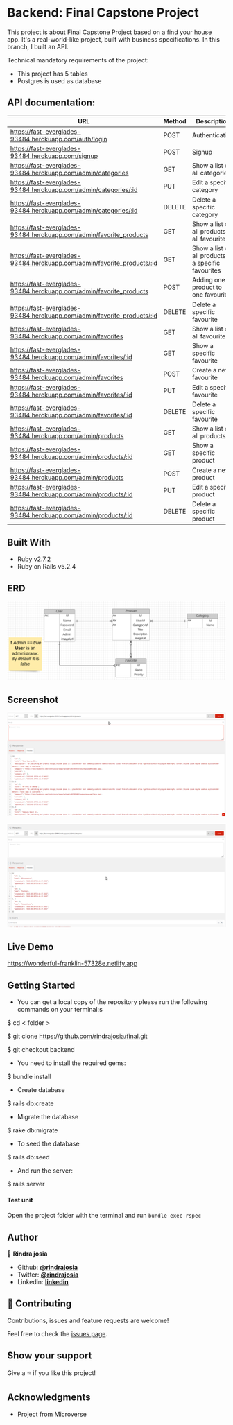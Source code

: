 # Backend: Final Capstone Project

This project is about Final Capstone Project based on a find your house app. It's a real-world-like project, built with business specifications. In this branch, I built an API.

Technical mandatory requirements of the project:

* This project has 5 tables
* Postgres is used as database


## API documentation:
| URL                                                                     | Method | Description                                          |
|-------------------------------------------------------------------------|--------|------------------------------------------------------|
| https://fast-everglades-93484.herokuapp.com/auth/login                  | POST   | Authentication                                       |
| https://fast-everglades-93484.herokuapp.com/signup                      | POST   | Signup                                               |
| https://fast-everglades-93484.herokuapp.com/admin/categories            | GET    | Show a list of all categories                        |
| https://fast-everglades-93484.herokuapp.com/admin/categories/:id        | PUT    | Edit a specific category                             |
| https://fast-everglades-93484.herokuapp.com/admin/categories/:id        | DELETE | Delete a specific category                           |
| https://fast-everglades-93484.herokuapp.com/admin/favorite_products     | GET    | Show a list of all products in all favourites        |
| https://fast-everglades-93484.herokuapp.com/admin/favorite_products/:id | GET    | Show a list of all products in a specific favourites |
| https://fast-everglades-93484.herokuapp.com/admin/favorite_products     | POST   | Adding one product to one favourite                  |
| https://fast-everglades-93484.herokuapp.com/admin/favorite_products/:id | DELETE | Delete a specific favourite                          |
| https://fast-everglades-93484.herokuapp.com/admin/favorites             | GET    | Show a list of all favourites                        |
| https://fast-everglades-93484.herokuapp.com/admin/favorites/:id         | GET    | Show a specific favourite                            |
| https://fast-everglades-93484.herokuapp.com/admin/favorites             | POST   | Create a new favourite                               |
| https://fast-everglades-93484.herokuapp.com/admin/favorites/:id         | PUT    | Edit a specific favourite                            |
| https://fast-everglades-93484.herokuapp.com/admin/favorites/:id         | DELETE | Delete a specific favourite                          |
| https://fast-everglades-93484.herokuapp.com/admin/products              | GET    | Show a list of all products                          |
| https://fast-everglades-93484.herokuapp.com/admin/products/:id          | GET    | Show a specific product                              |
| https://fast-everglades-93484.herokuapp.com/admin/products              | POST   | Create a new product                                 |
| https://fast-everglades-93484.herokuapp.com/admin/products/:id          | PUT    | Edit a specific product                              |
| https://fast-everglades-93484.herokuapp.com/admin/products/:id          | DELETE | Delete a specific product                            |



## Built With

- Ruby v2.7.2
- Ruby on Rails v5.2.4

## ERD
![screenshot](docs/erd_final.png)


## Screenshot
![screenshot](docs/1.png)

![screenshot](docs/2.png)

## Live Demo

https://wonderful-franklin-57328e.netlify.app

## Getting Started

* You can get a local copy of the repository please run the following commands on your terminal:s

$ cd < folder >

$ git clone https://github.com/rindrajosia/final.git

$ git checkout backend

* You need to install the required gems:

$ bundle install

* Create database

$ rails db:create

* Migrate the database

$ rake db:migrate

* To seed the database

$ rails db:seed

* And run the server:

$ rails server

#### Test unit

 Open the project folder with the terminal and run ```bundle exec rspec```


## Author

👤 **Rindra josia**

* Github: **[@rindrajosia](https://github.com/rindrajosia)**
* Twitter: **[@rindrajosia](https://twitter.com/josia_rindra)**
* Linkedin: **[linkedin](https://www.linkedin.com/in/rindra-josia-99b2111a2/)**

## 🤝 Contributing

Contributions, issues and feature requests are welcome!

Feel free to check the [issues page](https://github.com/rindrajosia/final/issues).

## Show your support

Give a ⭐️ if you like this project!

## Acknowledgments

 - Project from Microverse
